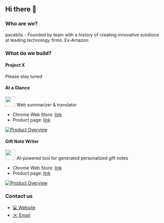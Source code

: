 ## Hi there 👋

### Who are we?
pacebits - Founded by team with a history of creating innovative solutions at leading technology firms. Ex-Amazon.

### What do we build?

#### Project X
Please stay tuned

#### At a Glance
<img src="https://www.pacebits.com/ataglance_slate.png" width="32"> Web summarizer & translator
- Chrome Web Store: [link](https://chromewebstore.google.com/detail/at-a-glance/hbppjnpppcpginmbapnibhekgflgoefp)
- Product page: [link](https://www.pacebits.com/at-a-glance)

[![Product Overview](https://img.youtube.com/vi/fp0LQIkOQw4/0.jpg)](https://www.youtube.com/watch?v=fp0LQIkOQw4)

#### Gift Note Writer
<img src="https://www.pacebits.com/gift-note-writer-logo.svg" width="32"> AI-powered tool for generated personalized gift notes
- Chrome Web Store: [link](https://chromewebstore.google.com/detail/gift-note-writer/akpjpdocjcnmapjgdpmeiehoklggagnl)
- Product page: [link](https://www.pacebits.com/products/gift-note-writer)

[![Product Overview](https://img.youtube.com/vi/1FLYZdxsteo/0.jpg)](https://www.youtube.com/watch?v=1FLYZdxsteo)



### Contact us

- [💻 Website](https://pacebits.com)
- [✉️ Email](mailto:dev@pacebits.com)



